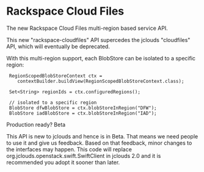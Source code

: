 Rackspace Cloud Files
==========================

The new Rackspace Cloud Files multi-region based service API.

This new "rackspace-cloudfiles" API supercedes the jclouds "cloudfiles" API, which will eventually be deprecated.

With this multi-region support, each BlobStore can be isolated to a specific region:

     RegionScopedBlobStoreContext ctx = 
     	contextBuilder.buildView(RegionScopedBlobStoreContext.class);
 
     Set<String> regionIds = ctx.configuredRegions();
 
     // isolated to a specific region
     BlobStore dfwBlobStore = ctx.blobStoreInRegion("DFW");
     BlobStore iadBlobStore = ctx.blobStoreInRegion("IAD");

Production ready?
Beta

This API is new to jclouds and hence is in Beta. That means we need people to use it and give us feedback. Based on that feedback, minor changes to the interfaces may happen. This code will replace org.jclouds.openstack.swift.SwiftClient in jclouds 2.0 and it is recommended you adopt it sooner than later.
